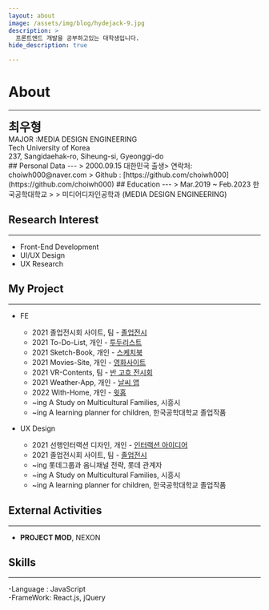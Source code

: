```yaml
---
layout: about
image: /assets/img/blog/hydejack-9.jpg
description: >
  프론트엔드 개발을 공부하고있는 대학생입니다.
hide_description: true

---
```


# About

<!--author-->

***
<div>
<span style="font-size:170%;font-weight:bold"> 최우형
</span>
</div>
<div>MAJOR :MEDIA DESIGN ENGINEERING</div>

<div>Tech University of Korea</div>

<div>237, Sangidaehak-ro, Siheung-si, Gyeonggi-do</div>
## Personal Data
---
> 2000.09.15 대한민국 출생> 연락처: choiwh000@naver.com
> Github : [https://github.com/choiwh000](https://github.com/choiwh000) ## Education
---
> Mar.2019 ~ Feb.2023 한국공학대학교
>
> 미디어디자인공학과 (MEDIA DESIGN ENGINEERING)

## Research Interest
---
* Front-End Development
* UI/UX Design
* UX Research

## My Project
---
* FE
  + 2021 졸업전시회 사이트, 팀 - [졸업전시](https://su-aj815.github.io/Graduation-Works-Site/)
  + 2021 To-Do-List, 개인 - [투두리스트](https://choiwh000.github.io/Vanilla-JS/)
  + 2021 Sketch-Book, 개인 - [스케치북](https://choiwh000.github.io/Paint-JS/)
  + 2021 Movies-Site, 개인 - [영화사이트](https://choiwh000.github.io/Movies/)
  + 2021 VR-Contents, 팀 - [반 고흐 전시회](/assets/pdf/VR-contents.pdf)
  + 2021 Weather-App, 개인 - [날씨 앱](https://choiwh000.github.io/weather-app/)
  + 2022 With-Home, 개인 - [윗홈](https://choiwh000.github.io/WithHome/)
  + ~ing A Study on Multicultural Families, 시흥시
  + ~ing A learning planner for children, 한국공학대학교 졸업작품

* UX Design
  + 2021 선행인터랙션 디자인, 개인 - [인터랙션 아이디어](/assets/pdf/Interaction-Idea.pdf)
  + 2021 졸업전시회 사이트, 팀 - [졸업전시](https://su-aj815.github.io/Graduation-Works-Site/)
  + ~ing 롯데그룹과 옴니채널 전략, 롯데 관계자
  + ~ing A Study on Multicultural Families, 시흥시
  + ~ing A learning planner for children, 한국공학대학교 졸업작품

## External Activities
---
* <strong>PROJECT MOD</strong>, NEXON

## Skills
---
-Language : JavaScript <br>
-FrameWork: React.js, jQuery <br>
